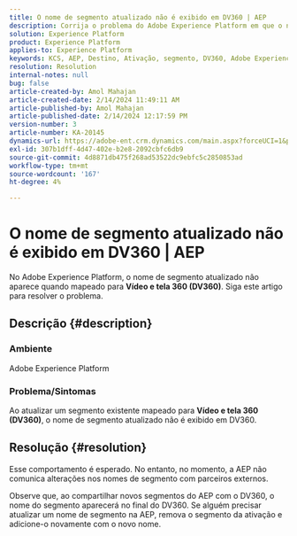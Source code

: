 ```yaml
---
title: O nome de segmento atualizado não é exibido em DV360 | AEP
description: Corrija o problema do Adobe Experience Platform em que o nome de segmento atualizado não é exibido em DV360. Remova o segmento e adicione-o novamente com um novo nome.
solution: Experience Platform
product: Experience Platform
applies-to: Experience Platform
keywords: KCS, AEP, Destino, Ativação, segmento, DV360, Adobe Experience Platform
resolution: Resolution
internal-notes: null
bug: false
article-created-by: Amol Mahajan
article-created-date: 2/14/2024 11:49:11 AM
article-published-by: Amol Mahajan
article-published-date: 2/14/2024 12:17:59 PM
version-number: 3
article-number: KA-20145
dynamics-url: https://adobe-ent.crm.dynamics.com/main.aspx?forceUCI=1&pagetype=entityrecord&etn=knowledgearticle&id=ac18790e-2fcb-ee11-9079-6045bd006ce9
exl-id: 307b1dff-4d47-402e-b2e8-2092cbfc6db9
source-git-commit: 4d8871db475f268ad53522dc9ebfc5c2850853ad
workflow-type: tm+mt
source-wordcount: '167'
ht-degree: 4%

---
```


# O nome de segmento atualizado não é exibido em DV360 | AEP


No Adobe Experience Platform, o nome de segmento atualizado não aparece quando mapeado para <b>Vídeo e tela 360 (DV360)</b>. Siga este artigo para resolver o problema.

## Descrição {#description}


### <b>Ambiente</b>

Adobe Experience Platform



### <b>Problema/Sintomas</b>

Ao atualizar um segmento existente mapeado para <b>Vídeo e tela 360 (DV360)</b>, o nome de segmento atualizado não é exibido em DV360.


## Resolução {#resolution}


Esse comportamento é esperado. No entanto, no momento, a AEP não comunica alterações nos nomes de segmento com parceiros externos.



Observe que, ao compartilhar novos segmentos do AEP com o DV360, o nome do segmento aparecerá no final do DV360. Se alguém precisar atualizar um nome de segmento na AEP, remova o segmento da ativação e adicione-o novamente com o novo nome.
